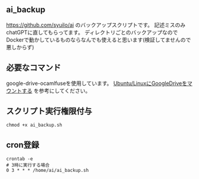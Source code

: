 ## ai_backup
https://github.com/syuilo/ai のバックアップスクリプトです。
記述ミスのみchatGPTに直してもらってます。
ディレクトリごとのバックアップなのでDockerで動かしているものならなんでも使えると思います(検証してませんので悪しからず)

## 必要なコマンド
google-drive-ocamlfuseを使用しています。
[Ubuntu/LinuxにGoogleDriveをマウントする](https://zenn.dev/harumaki2000/articles/5ec7fb4cb33d1c) を参考にしてください。

## スクリプト実行権限付与
```
chmod +x ai_backup.sh
```

## cron登録
```
crontab -e
# 3時に実行する場合
0 3 * * * /home/ai/ai_backup.sh
```
